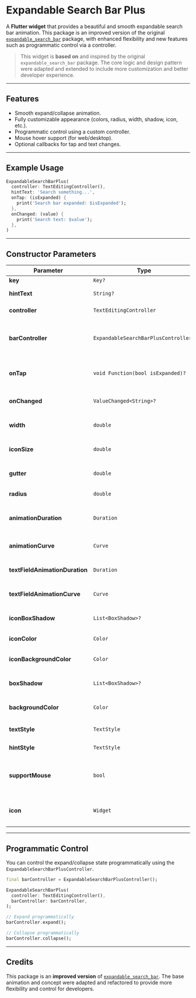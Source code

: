 # Expandable Search Bar Plus

A **Flutter widget** that provides a beautiful and smooth expandable search bar animation. This package is an improved version of the original [`expandable_search_bar`](https://pub.dev/packages/expandable_search_bar) package, with enhanced flexibility and new features such as programmatic control via a controller.

> This widget is **based on** and inspired by the original `expandable_search_bar` package. The core logic and design pattern were adapted and extended to include more customization and better developer experience.

---

## Features

* Smooth expand/collapse animation.
* Fully customizable appearance (colors, radius, width, shadow, icon, etc.).
* Programmatic control using a custom controller.
* Mouse hover support (for web/desktop).
* Optional callbacks for tap and text changes.

---

## Example Usage

```dart
ExpandableSearchBarPlus(
  controller: TextEditingController(),
  hintText: 'Search something...',
  onTap: (isExpanded) {
    print('Search bar expanded: $isExpanded');
  },
  onChanged: (value) {
    print('Search text: $value');
  },
)
```

---

## Constructor Parameters

| Parameter                      | Type                                 | Default                                        | Description                                                   |
| ------------------------------ | ------------------------------------ | ---------------------------------------------- | ------------------------------------------------------------- |
| **key**                        | `Key?`                               | –                                              | Widget key.                                                   |
| **hintText**                   | `String?`                            | –                                              | Hint text inside the `TextField`.                             |
| **controller**                 | `TextEditingController`              | –                                              | Controller for the text field.                                |
| **barController**              | `ExpandableSearchBarPlusController?` | –                                              | Controller to programmatically control expand/collapse state. |
| **onTap**                      | `void Function(bool isExpanded)?`    | –                                              | Called when the icon is tapped. Returns `true` when expanded. |
| **onChanged**                  | `ValueChanged<String>?`              | –                                              | Called whenever the user types in the field.                  |
| **width**                      | `double`                             | `240`                                          | Width of the expanded search bar.                             |
| **iconSize**                   | `double`                             | `45`                                           | Diameter of the search icon container.                        |
| **gutter**                     | `double`                             | `16`                                           | Space between the icon and text field.                        |
| **radius**                     | `double`                             | `30`                                           | Corner radius of the search bar.                              |
| **animationDuration**          | `Duration`                           | `400ms`                                        | Duration of the main expand/collapse animation.               |
| **animationCurve**             | `Curve`                              | `Curves.fastOutSlowIn`                         | Curve for the expand/collapse animation.                      |
| **textFieldAnimationDuration** | `Duration`                           | `200ms`                                        | Duration of the text field width animation.                   |
| **textFieldAnimationCurve**    | `Curve`                              | `Curves.easeInOut`                             | Curve for text field width animation.                         |
| **iconBoxShadow**              | `List<BoxShadow>?`                   | –                                              | Custom shadow for the search icon.                            |
| **iconColor**                  | `Color`                              | `Color(0xff47E10C)`                            | Color of the search icon.                                     |
| **iconBackgroundColor**        | `Color`                              | `Color(0xff353535)`                            | Background color of the search icon.                          |
| **boxShadow**                  | `List<BoxShadow>?`                   | `[BoxShadow(...)]`                             | Box shadow of the expanded search bar.                        |
| **backgroundColor**            | `Color`                              | `Color(0xff101010)`                            | Background color of the search bar.                           |
| **textStyle**                  | `TextStyle`                          | `TextStyle(color: Colors.white, fontSize: 16)` | Style for the input text.                                     |
| **hintStyle**                  | `TextStyle`                          | `TextStyle(color: Colors.grey, fontSize: 16)`  | Style for the hint text.                                      |
| **supportMouse**               | `bool`                               | `false`                                        | Whether to support hover expand/collapse (for web/desktop).   |
| **icon**                       | `Widget`                             | `Icon(Icons.search_rounded)`                   | Custom icon widget displayed in the circular button.          |

---

## Programmatic Control

You can control the expand/collapse state programmatically using the `ExpandableSearchBarPlusController`.

```dart
final barController = ExpandableSearchBarPlusController();

ExpandableSearchBarPlus(
  controller: TextEditingController(),
  barController: barController,
);

// Expand programmatically
barController.expand();

// Collapse programmatically
barController.collapse();
```

---

## Credits

This package is an **improved version** of [`expandable_search_bar`](https://pub.dev/packages/expandable_search_bar). The base animation and concept were adapted and refactored to provide more flexibility and control for developers.
